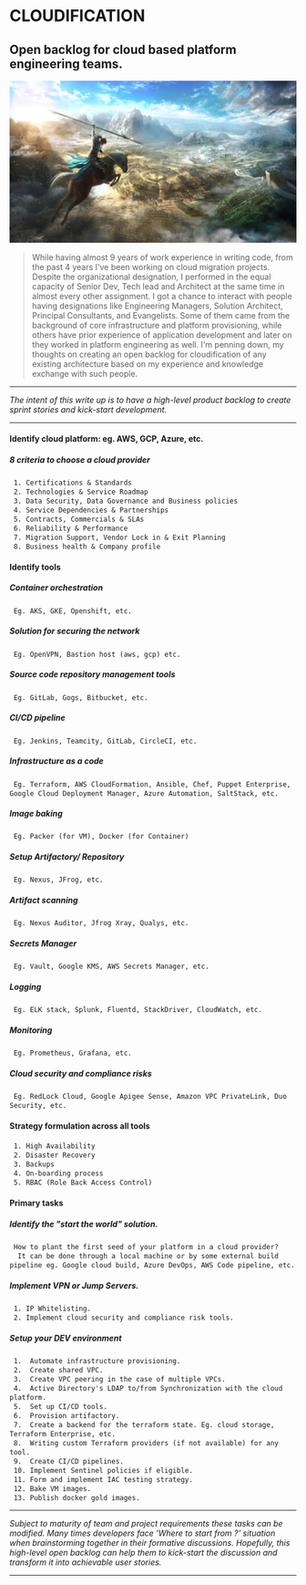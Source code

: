 # CLOUDIFICATION
## Open backlog for cloud based platform engineering teams.

![Dynasty Warriors - Landscape, Army, Horse, Spear](image.jpg)

> While having almost 9 years of work experience in writing code, from the past 4 years I've been working on cloud migration projects. 
  Despite the organizational designation, I performed in the equal capacity of Senior Dev, Tech lead and Architect at the same time in almost every other assignment. 
  I got a chance to interact with people having designations like Engineering Managers, Solution Architect, Principal Consultants, and Evangelists. 
  Some of them came from the background of core infrastructure and platform provisioning, while others have prior experience of application development and later on they worked in platform engineering as well. I'm penning down, my thoughts on creating an open backlog for cloudification of any existing architecture 
  based on my experience and knowledge exchange with such people.

---
*The intent of this write up is to have a high-level product backlog to create sprint stories and kick-start development.*

---
#### Identify cloud platform: eg. AWS, GCP, Azure, etc.
  ##### 8 criteria to choose a cloud provider 
     1. Certifications & Standards
     2. Technologies & Service Roadmap
     3. Data Security, Data Governance and Business policies
     4. Service Dependencies & Partnerships
     5. Contracts, Commercials & SLAs
     6. Reliability & Performance
     7. Migration Support, Vendor Lock in & Exit Planning
     8. Business health & Company profile


#### Identify tools
  ##### Container orchestration 
     Eg. AKS, GKE, Openshift, etc.
  ##### Solution for securing the network
     Eg. OpenVPN, Bastion host (aws, gcp) etc.  
  ##### Source code repository management tools
     Eg. GitLab, Gogs, Bitbucket, etc.
  ##### CI/CD pipeline
     Eg. Jenkins, Teamcity, GitLab, CircleCI, etc.  
  ##### Infrastructure as a code
     Eg. Terraform, AWS CloudFormation, Ansible, Chef, Puppet Enterprise, Google Cloud Deployment Manager, Azure Automation, SaltStack, etc.
  ##### Image baking
     Eg. Packer (for VM), Docker (for Container)  
  ##### Setup Artifactory/ Repository
     Eg. Nexus, JFrog, etc.
  ##### Artifact scanning
     Eg. Nexus Auditor, Jfrog Xray, Qualys, etc.
  ##### Secrets Manager
     Eg. Vault, Google KMS, AWS Secrets Manager, etc.       
  ##### Logging
     Eg. ELK stack, Splunk, Fluentd, StackDriver, CloudWatch, etc.
  ##### Monitoring
     Eg. Prometheus, Grafana, etc.   
  ##### Cloud security and compliance risks
     Eg. RedLock Cloud, Google Apigee Sense, Amazon VPC PrivateLink, Duo Security, etc.
  
  
#### Strategy formulation across all tools
     1. High Availability 
     2. Disaster Recovery 
     3. Backups 
     4. On-boarding process 
     5. RBAC (Role Back Access Control)
     
#### Primary tasks
  ##### Identify the "start the world" solution. 
     How to plant the first seed of your platform in a cloud provider? 
      It can be done through a local machine or by some external build pipeline eg. Google cloud build, Azure DevOps, AWS Code pipeline, etc.
  ##### Implement VPN or Jump Servers.
     1. IP Whitelisting.
     2. Implement cloud security and compliance risk tools.
  ##### Setup your DEV environment
     1.  Automate infrastructure provisioning.
     2.  Create shared VPC.
     3.  Create VPC peering in the case of multiple VPCs.
     4.  Active Directory's LDAP to/from Synchronization with the cloud platform.
     5.  Set up CI/CD tools.
     6.  Provision artifactory.
     7.  Create a backend for the terraform state. Eg. cloud storage, Terraform Enterprise, etc.
     8.  Writing custom Terraform providers (if not available) for any tool.
     9.  Create CI/CD pipelines.
     10. Implement Sentinel policies if eligible.
     11. Form and implement IAC testing strategy.
     12. Bake VM images.
     13. Publish docker gold images. 

---
*Subject to maturity of team and project requirements these tasks can be modified.
 Many times developers face 'Where to start from ?' situation when brainstorming together in their formative discussions.
 Hopefully, this high-level open backlog can help them to kick-start the discussion and transform it into achievable user stories.*

---